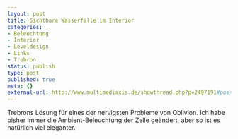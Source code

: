 ```yaml
---
layout: post
title: Sichtbare Wasserfälle im Interior
categories:
- Beleuchtung
- Interior
- Leveldesign
- Links
- Trebron
status: publish
type: post
published: true
meta: {}
external-url: http://www.multimediaxis.de/showthread.php?p=2497191#post2497191
---
```

Trebrons Lösung für eines der nervigsten Probleme von Oblivion. Ich habe bisher immer die Ambient-Beleuchtung der Zelle geändert, aber so ist es natürlich viel eleganter. 
